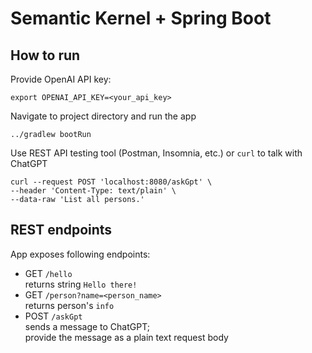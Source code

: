 # Semantic Kernel + Spring Boot
## How to run
Provide OpenAI API key:
```shell
export OPENAI_API_KEY=<your_api_key>
```
Navigate to project directory and run the app
```shell
../gradlew bootRun
```
Use REST API testing tool (Postman, Insomnia, etc.) or `curl` to talk with ChatGPT
```shell
curl --request POST 'localhost:8080/askGpt' \
--header 'Content-Type: text/plain' \
--data-raw 'List all persons.'
```
## REST endpoints
App exposes following endpoints:  

- GET `/hello`   
  returns string `Hello there!`
- GET `/person?name=<person_name>`  
  returns person's `info`
- POST `/askGpt`  
  sends a message to ChatGPT;  
  provide the message as a plain text request body
